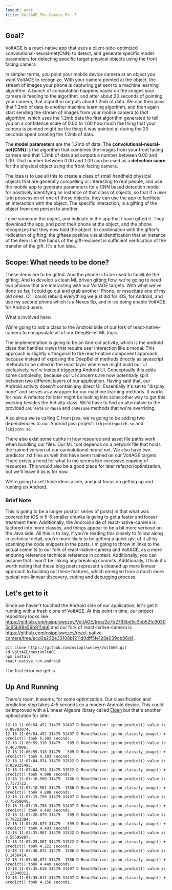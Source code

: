 ```yaml
---
layout: post
title: VoltAGE The Camera Pt. 7
---
```


## Goal?
VoltAGE is a react-native app that uses a client-side-optimized convolutional-neural-net(CNN) to detect, and generate specific model parameters for detecting specific target physical objects using the front facing camera. 

In simpler terms, you point your mobile device camera at an object you want VoltAGE to recognize. With your camera pointed at the object, the stream of images your phone is capturing get sent to a machine learning algorithm. A bunch of computation happens based on the images your camera is feeding to the algorithm, and after about 20 seconds of pointing your camera, that algorithm outputs about 1.2mb of data. We can then pass that 1.2mb of data to another machine learning algorithm, and then again start sending the stream of images from your mobile camera to *that* algorithm, which uses the 1.2mb data the first algorithm generated to tell you on a confidence scale of 0.00 to 1.00 how much the thing that your camera is pointed might be the thing it was pointed at during the 20 seconds spent creating the 1.2mb of data. 

The **model parameters** are the 1.2mb of data. The **convolutional-neural-net(CNN)** is the algorithm that combines the images from your front facing camera and that 1.2mb of data and outputs a number between 0.00 and 1.00. That number between 0.00 and 1.00 can be used as a **detection score** for the physical object using the front-facing camera.

The idea is to use all this to create a class of small handheld physical objects that are generally compelling or interesting to real people, and use the mobile app to generate parameters for a CNN based detection model for positively identifying an instance of that class of objects, so that if a user is in possession of one of those objects, they can use the app to facilitate an interaction with the object. The specific interaction, is a gifting of the object from one person to another.

I give someone the object, and indicate in the app that I have gifted it. They download the app, and point their phone at the object, and the phone recognizes that they now hold the object. In combination with the gifter's indication of gifting, the  giftees positive visual identification that an instance of the item is in the hands of the gift-recipient is sufficient verification of the transfer of the gift. It's a fun idea.

## Scope: What needs to be done?

These items are to be gifted. And the phone is to be used to facilitate the gifting. And to develop a clean ML driven gifting flow, we're going to need two phones that are interacting with our VoltAGE targets. With what we've done so far, I could go out and grab another iPhone, or resucitate one of my old ones. Or I could rebuild everything we just did for iOS, for Android, and use my second phone which is a Nexus 6p, and in-so doing enable VoltAGE for Android users.

What's involved here:

We're going to add a class to the Android side of our fork of react-native-camera to encapsulate all of our DeepBelief ML logic.

The implementation is going to be an Android activity, which is the android class that handles views that require user interaction like a modal. This approach is slightly orthogonal to the react-native component approach, because instead of exposing the DeepBelief methods directly as javascript methods to be called in the react layer where we might build our UI exclusively, we're instead triggering Android UI. Conceptually this adds some complexity, because our UI concerns are now potentially split between two different layers of our application. Having said that, our Android activity doesn't contain any direct UI. Essentially it's set to "display: none" and serves as a wrapper for our machine learning methods. It works for now. A refactor for later might be looking into some other way to get this working besides the Activity class. We'd have to find an alternative to the provided `onCreate` `onPause` and `onResume` methods that we're overriding.

Also since we're calling C from java, we're going to be adding two dependencies to our Android java project: `libjnidispatch.so` and `libjpcnn.so`.

There also exist some quirks in how resource and asset file paths work when bundling our files. Our ML tool depends on a network file that holds the trained version of our convolutional neural net. We also have two predictor .txt files as well that have been trained on our VoltAGE targets. There exists a need for what to me seems like excessive copying of resources. This would also be a good place for later refactor/optimization, but we'll leave it as is for now.

We're going to set those ideas aside, and just focus on getting up and running on Android. 

### Brief Note
This is going to be a longer post(or series of posts) in that what was covered for iOS in 5-6 smaller chunks is going to get a faster and looser treatment here. Additionally, the Android side of react-native-camera is factored into more classes, and things appear to be a bit more verbose on the Java side. All this is to say, if you're reading this closely to follow along in technical detail, you're more likely to be getting a quick gist of it all by scanning the code snippets in the posts. I'm going to throw in links to the actual commits to our fork of react-native-camera and VoltAGE, as a more enduring reference technical reference in context. Additionally, you can assume that I won't be linking any breaking commits. Additionally, I think it's worth noting that these blog posts represent a cleaned up more linnear approach to building out these features, which emerged from a much more typical non-linnear discovery, coding and debugging process. 


## Let's get to it
Since we haven't touched the Android side of our application, let's get it running with a fresh clone of VoltAGE. At this point in time, our project repository looks like https://github.com/nsipplswezey/VoltAGE/tree/2e7b2763bd5c3bb52fc90305c65b98e59b911ab6 and our fork of react-native-camera is https://github.com/nsipplswezey/react-native-camera/tree/ecd0a232e33108b1211d0dff5fe128a039db06d4. 

```
git clone https://github.com/nsipplswezey/VoltAGE.git
cd VoltAGE/nextVoltAGE
npm install
react-native run-android
```

The first error we get is 


## Up And Running

There's room, it seems, for some optimization. Our classification and prediction step takes 4-5 seconds on a modern Android device. This could be improved with a Linnear Algebra library called [Eigen](http://eigen.tuxfamily.org/index.php?title=Main_Page) but that's another optimization for later.

```
12-18 11:06:54.452 31479 31497 D ReactNative: jpcnn_predict() value is 0.09783074.
12-18 11:06:54.452 31479 31497 D ReactNative: jpcnn_classify_image() + predict() took 5.302 seconds.
12-18 11:06:59.310 31479   399 D ReactNative: jpcnn_predict() value is 0.4637906.
12-18 11:06:59.310 31479   399 D ReactNative: jpcnn_classify_image() + predict() took 4.183 seconds.
12-18 11:07:04.974 31479 31522 D ReactNative: jpcnn_predict() value is 0.039335493.
12-18 11:07:04.974 31479 31522 D ReactNative: jpcnn_classify_image() + predict() took 4.988 seconds.
12-18 11:07:10.560 31479  1586 D ReactNative: jpcnn_predict() value is 0.7373725.
12-18 11:07:10.561 31479  1586 D ReactNative: jpcnn_classify_image() + predict() took 4.888 seconds.
12-18 11:07:15.750 31479 31497 D ReactNative: jpcnn_predict() value is 0.75858045.
12-18 11:07:15.750 31479 31497 D ReactNative: jpcnn_classify_image() + predict() took 4.482 seconds.
12-18 11:07:20.879 31479   399 D ReactNative: jpcnn_predict() value is 0.78222394.
12-18 11:07:20.879 31479   399 D ReactNative: jpcnn_classify_image() + predict() took 4.493 seconds.
12-18 11:07:25.807 31479 31522 D ReactNative: jpcnn_predict() value is 0.55595887.
12-18 11:07:25.807 31479 31522 D ReactNative: jpcnn_classify_image() + predict() took 4.222 seconds.
12-18 11:07:30.872 31479  1586 D ReactNative: jpcnn_predict() value is 0.1456414.
12-18 11:07:30.872 31479  1586 D ReactNative: jpcnn_classify_image() + predict() took 4.449 seconds.
12-18 11:07:35.610 31479 31497 D ReactNative: jpcnn_predict() value is 0.13940312.
12-18 11:07:35.611 31479 31497 D ReactNative: jpcnn_classify_image() + predict() took 4.156 seconds.
```




